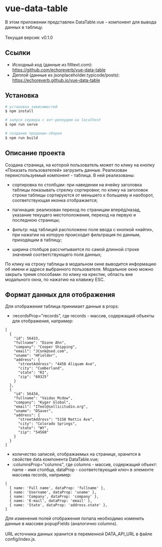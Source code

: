 # vue-data-table

В этом приложении представлен DataTable.vue - компонент для вывода данных в таблицу.
<br />
<br />
Текущая версия: v0.1.0

## Ссылки

- Исходный код (данные из filltext.com): https://github.com/echoreverb/vue-data-table
- Деплой (данные из jsonplaceholder.typicode/posts): https://echoreverb.github.io/vue-data-table

## Установка

```bash
# установка зависимостей
$ npm install

# запуск сервера с хот-релоудом на localhost
$ npm run serve

# создание продакшн-сборки
$ npm run build
```

## Описание проекта

Создана страница, на которой пользователь может по клику на кнопку «Показать пользователей» загрузить данные.
Реализован переиспользуемый компонент - таблица. В ней реализованы:

- сортировка по столбцам: при наведении на ячейку заголовка таблицы показывать стрелку сортировки; по клику на заголовок строки таблицы сортируются от меньшего к большему и наоборот, соответствующая иконка отображается;

- пагинация: реализован переход по страницам вперёд/назад, указание текущего местоположения, переход на первую и последнюю страницы;

- фильтр: над таблицей расположено поле ввода с кнопкой «найти», при нажатии на которую происходит фильтрация по данным, приходящим в таблицу;

- ширина столбцов рассчитывается по самой длинной строке значений соответствующего поля данных;

По клику на строку таблицы в модальном окне выводится информацию об имени и адресе выбранного пользователя. Модальное окно можно закрыть тремя способами: по клику на крестик, область вне модального окна, по нажатию на клавижу ESC.

## Формат данных для отображения

Для отображения таблица принимает данные в props:

- :recordsProp="records", где records - массив, содержащий объекты для отображения, например:

```
[
  {
    "id": 56433,
    "fullname": "Dione Ahn",
    "company": "Cooper Shipping",
    "email": "JConk@sed.com",
    "uname": "HFielder",
    "address": {
      "streetAddress": "4458 Aliquam Ave",
      "city": "Cumberland",
      "state": "RI",
      "zip": "60325"
    }
  },
  {
    "id": 56434,
    "fullname": "Vaidas Mcdow",
    "company": "Kyger Global",
    "email": "ITeel@sollicitudin.org",
    "uname": "DSaver",
    "address": {
      "streetAddress": "5150 Mattis Ave",
      "city": "Colorado Springs",
      "state": "WY",
      "zip": "54568"
    }
  }
]

```
- количество записей, отображаемых на странице, хранится в свойстве data компонента DataTable.vue;
- :columnsProp="columns", где columns - массив, содержащий объект: name - имя столбца, dataProp - соответствующий ключ в элементе массива records, например:
```
[
  { name: 'Full name', dataProp: 'fullname' },
  { name: 'Username', dataProp: 'uname' },
  { name: 'Company', dataProp: 'company' },
  { name: 'E-mail', dataProp: 'email' },
  { name: 'State', dataProp: 'address.state' },
]
```
Для изменения полей отображения попапа необходимо изменить данные в массиве popupFields (аналогично columns).
<br />
<br />
URL источника данных хранится в переменной DATA_API_URL в файле config/index.js.
